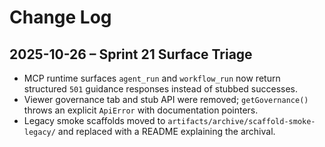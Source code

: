 # Change Log

## 2025-10-26 – Sprint 21 Surface Triage

- MCP runtime surfaces `agent_run` and `workflow_run` now return structured `501` guidance responses instead of stubbed successes.
- Viewer governance tab and stub API were removed; `getGovernance()` throws an explicit `ApiError` with documentation pointers.
- Legacy smoke scaffolds moved to `artifacts/archive/scaffold-smoke-legacy/` and replaced with a README explaining the archival.
